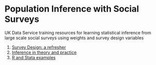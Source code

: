 # Population Inference with Social Surveys
UK Data Service training resources for learning statistical inference from large scale social surveys using weights and survey design variables 

  
  1. [Survey Design: a refresher](https://ukdataserviceopen.github.io/SurveyInference/Stirling_part1.html)
  2. [Inference in theory and practice](https://ukdataserviceopen.github.io/SurveyInference/Stirling_part2.html)
  3. [R and Stata examples](https://ukdataserviceopen.github.io/SurveyInference/Stirling_part3.html)
